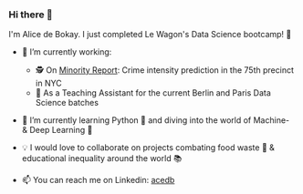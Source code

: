 ### Hi there 👋

<!--
**acedb/acedb** is a ✨ _special_ ✨ repository because its `README.md` appears on my GitHub profile
-->

I'm Alice de Bokay. I just completed Le Wagon's Data Science bootcamp! 🚂

- 🔭 I’m currently working:

     - 🕵 On [Minority Report](https://github.com/candiesforlife/minority_report): Crime intensity prediction in the 75th precinct in NYC
     - 🎒 As a Teaching Assistant for the current Berlin and Paris Data Science batches
     
- 🌱 I’m currently learning Python 🐍 and diving into the world of Machine- & Deep Learning 🧠

- 💡 I would love to collaborate on projects combating food waste 🥕 & educational inequality around the world 📚

- 📫 You can reach me on Linkedin: [acedb](https://www.linkedin.com/in/acedb/)
